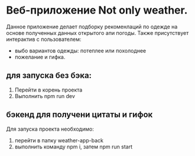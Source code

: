 # Веб-приложение Not only weather.

Данное приложение делает подборку рекоменлаций по одежде на основе полученных данных открытого апи погоды. Также присутствует интерактив с пользователем:
- выбо вариантов одежды: потеплее или похолоднее
- пожелание и гифка.
## для запуска без бэка:
1. Перейти в корень проекта
2. Выполнить npm run dev
## бэкенд для получени цитаты и гифок
Для запуска проекта необходимо:
1. перейти в папку weather-app-back
2. выполнить команду npm i, затем npm run start

